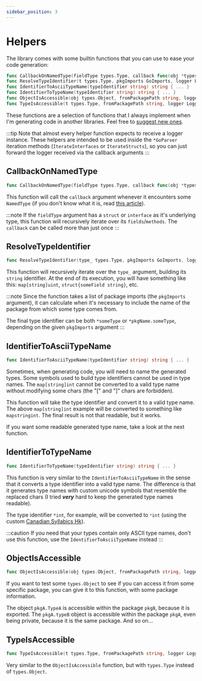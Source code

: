 ```yaml
---
sidebar_position: 3
---
```


# Helpers

The library comes with some builtin functions that you can use to ease your code generation:

```go
func CallbackOnNamedType(fieldType types.Type, callback func(obj *types.Named), logger LoggerCLI) { ... }
func ResolveTypeIdentifier(t types.Type, pkgImports GoImports, logger LoggerCLI) string { ... }
func IdentifierToAsciiTypeName(typeIdentifier string) string { ... }
func IdentifierToTypeName(typeIdentifier string) string { ... }
func ObjectIsAccessible(obj types.Object, fromPackagePath string, logger LoggerCLI) bool { ... }
func TypeIsAccessible(t types.Type, fromPackagePath string, logger LoggerCLI) bool { ... }
```

These functions are a selection of functions that I always implement when I'm generating code in another libraries.
Feel free to [suggest new ones](https://github.com/mathbalduino/go-codegen/issues/new).

:::tip
Note that almost every helper function expects to receive a logger instance. These helpers are intended to be used inside
the `*GoParser` iteration methods (`IterateInterfaces` or `IterateStructs`), so you can just forward the logger received
via the callback arguments
:::

## CallbackOnNamedType

```go
func CallbackOnNamedType(fieldType types.Type, callback func(obj *types.Named), logger LoggerCLI) { ... }
```

This function will call the `callback` argument whenever it encounters some `NamedType` (if you don't know what it is,
read [this article](https://github.com/golang/example/blob/master/gotypes/go-types.md)).

:::note
If the `fieldType` argument has a `struct` or `interface` as it's underlying type, this function will recursively 
iterate over its `fields`/`methods`. The `callback` can be called more than just once
:::

## ResolveTypeIdentifier

```go
func ResolveTypeIdentifier(type_ types.Type, pkgImports GoImports, logger LoggerCLI) string { ... }
```

This function will recursively iterate over the `type_` argument, building its `string` identifier. At the end of its
execution, you will have something like this: `map[string]uint`, `struct{someField string}`, etc.

:::note
Since the function takes a list of package imports (the `pkgImports` argument), it can calculate when it's necessary
to include the name of the package from which some type comes from.

The final type identifier can be both `*someType` or `*pkgName.someType`, depending on the given `pkgImports` argument
:::


## IdentifierToAsciiTypeName

```go
func IdentifierToAsciiTypeName(typeIdentifier string) string { ... }
```

Sometimes, when generating code, you will need to name the generated types. Some symbols used to build type identifiers
cannot be used in type names. The `map[string]int` cannot be converted to a valid type name without modifying some chars
(the "[" and "]" chars are forbidden).

This function will take the type identifier and convert it to a valid type name. The above `map[string]int` example will
be converted to something like `mapstringint`. The final result is not that readable, but it works.

If you want some readable generated type name, take a look at the next function.

## IdentifierToTypeName

```go
func IdentifierToTypeName(typeIdentifier string) string { ... }
```

This function is very similar to the `IdentifierToAsciiTypeName` in the sense that it converts a type identifier into a
valid type name. The difference is that it generates type names with custom unicode symbols that resemble the replaced
chars (I tried **_very_** hard to keep the generated type names readable).

The type identifier `*int`, for example, will be converted to `ᕽint` (using the custom [Canadian Syllabics Hk](https://unicode-table.com/en/157D/)).

:::caution
If you need that your types contain only ASCII type names, don't use this function, use the `IdentifierToAsciiTypeName`
instead
:::

## ObjectIsAccessible

```go
func ObjectIsAccessible(obj types.Object, fromPackagePath string, logger LoggerCLI) bool { ... }
```

If you want to test some `types.Object` to see if you can access it from some specific package, you can give it to this
function, with some package information.

The object `pkgA.TypeA` is accessible within the package `pkgB`, because it is exported. The `pkgA.typeB` object is 
accessible within the package `pkgA`, even being private, because it is the same package. And so on...

## TypeIsAccessible

```go
func TypeIsAccessible(t types.Type, fromPackagePath string, logger LoggerCLI) bool { ... }
```

Very similar to the `ObjectIsAccessible` function, but with `types.Type` instead of `types.Object`.
